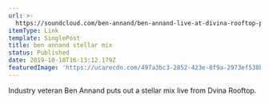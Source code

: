 ```yaml
---
url: >-
  https://soundcloud.com/ben-annand/ben-annand-live-at-divina-rooftop-party-phoenix-sept-18-2019?fbclid=IwAR1qklVzy8jf3b39EfOPl0OniGxc60ny5so4uXwkFl7Ni3mY6bp2wDRXx8o
itemType: Link
template: SinglePost
title: ben annand stellar mix
status: Published
date: 2019-10-18T16:13:12.179Z
featuredImage: 'https://ucarecdn.com/497a3bc3-2852-423e-8f9a-2973ef538b64/'
---
```

Industry veteran Ben Annand puts out a stellar mix live from Dvina Rooftop.
